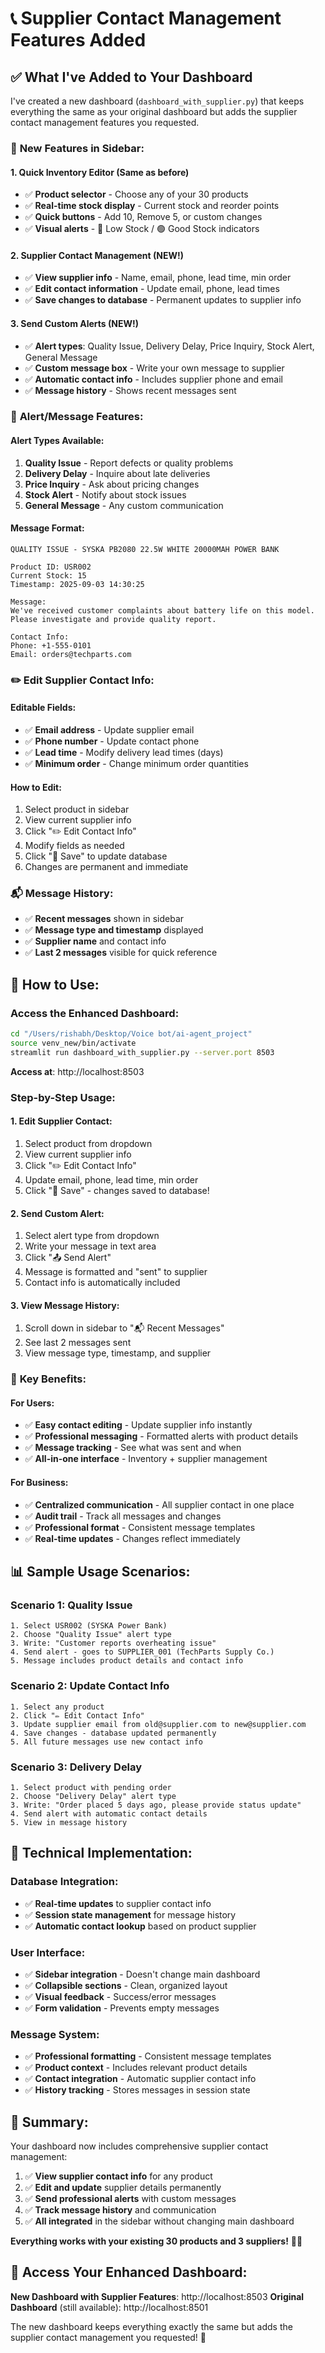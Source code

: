 # 📞 Supplier Contact Management Features Added

## ✅ What I've Added to Your Dashboard

I've created a new dashboard (`dashboard_with_supplier.py`) that keeps everything the same as your original dashboard but adds the supplier contact management features you requested.

### 🔧 **New Features in Sidebar:**

#### **1. Quick Inventory Editor** (Same as before)
- ✅ **Product selector** - Choose any of your 30 products
- ✅ **Real-time stock display** - Current stock and reorder points
- ✅ **Quick buttons** - Add 10, Remove 5, or custom changes
- ✅ **Visual alerts** - 🔴 Low Stock / 🟢 Good Stock indicators

#### **2. Supplier Contact Management** (NEW!)
- ✅ **View supplier info** - Name, email, phone, lead time, min order
- ✅ **Edit contact information** - Update email, phone, lead times
- ✅ **Save changes to database** - Permanent updates to supplier info

#### **3. Send Custom Alerts** (NEW!)
- ✅ **Alert types**: Quality Issue, Delivery Delay, Price Inquiry, Stock Alert, General Message
- ✅ **Custom message box** - Write your own message to supplier
- ✅ **Automatic contact info** - Includes supplier phone and email
- ✅ **Message history** - Shows recent messages sent

### 📨 **Alert/Message Features:**

#### **Alert Types Available:**
1. **Quality Issue** - Report defects or quality problems
2. **Delivery Delay** - Inquire about late deliveries
3. **Price Inquiry** - Ask about pricing changes
4. **Stock Alert** - Notify about stock issues
5. **General Message** - Any custom communication

#### **Message Format:**
```
QUALITY ISSUE - SYSKA PB2080 22.5W WHITE 20000MAH POWER BANK

Product ID: USR002
Current Stock: 15
Timestamp: 2025-09-03 14:30:25

Message:
We've received customer complaints about battery life on this model. 
Please investigate and provide quality report.

Contact Info:
Phone: +1-555-0101
Email: orders@techparts.com
```

### ✏️ **Edit Supplier Contact Info:**

#### **Editable Fields:**
- ✅ **Email address** - Update supplier email
- ✅ **Phone number** - Update contact phone
- ✅ **Lead time** - Modify delivery lead times (days)
- ✅ **Minimum order** - Change minimum order quantities

#### **How to Edit:**
1. Select product in sidebar
2. View current supplier info
3. Click "✏️ Edit Contact Info"
4. Modify fields as needed
5. Click "💾 Save" to update database
6. Changes are permanent and immediate

### 📬 **Message History:**
- ✅ **Recent messages** shown in sidebar
- ✅ **Message type and timestamp** displayed
- ✅ **Supplier name** and contact info
- ✅ **Last 2 messages** visible for quick reference

## 🚀 **How to Use:**

### **Access the Enhanced Dashboard:**
```bash
cd "/Users/rishabh/Desktop/Voice bot/ai-agent_project"
source venv_new/bin/activate
streamlit run dashboard_with_supplier.py --server.port 8503
```

**Access at**: http://localhost:8503

### **Step-by-Step Usage:**

#### **1. Edit Supplier Contact:**
1. Select product from dropdown
2. View current supplier info
3. Click "✏️ Edit Contact Info"
4. Update email, phone, lead time, min order
5. Click "💾 Save" - changes saved to database!

#### **2. Send Custom Alert:**
1. Select alert type from dropdown
2. Write your message in text area
3. Click "📤 Send Alert"
4. Message is formatted and "sent" to supplier
5. Contact info is automatically included

#### **3. View Message History:**
1. Scroll down in sidebar to "📬 Recent Messages"
2. See last 2 messages sent
3. View message type, timestamp, and supplier

### 🎯 **Key Benefits:**

#### **For Users:**
- ✅ **Easy contact editing** - Update supplier info instantly
- ✅ **Professional messaging** - Formatted alerts with product details
- ✅ **Message tracking** - See what was sent and when
- ✅ **All-in-one interface** - Inventory + supplier management

#### **For Business:**
- ✅ **Centralized communication** - All supplier contact in one place
- ✅ **Audit trail** - Track all messages and changes
- ✅ **Professional format** - Consistent message templates
- ✅ **Real-time updates** - Changes reflect immediately

## 📊 **Sample Usage Scenarios:**

### **Scenario 1: Quality Issue**
```
1. Select USR002 (SYSKA Power Bank)
2. Choose "Quality Issue" alert type
3. Write: "Customer reports overheating issue"
4. Send alert - goes to SUPPLIER_001 (TechParts Supply Co.)
5. Message includes product details and contact info
```

### **Scenario 2: Update Contact Info**
```
1. Select any product
2. Click "✏️ Edit Contact Info"
3. Update supplier email from old@supplier.com to new@supplier.com
4. Save changes - database updated permanently
5. All future messages use new contact info
```

### **Scenario 3: Delivery Delay**
```
1. Select product with pending order
2. Choose "Delivery Delay" alert type
3. Write: "Order placed 5 days ago, please provide status update"
4. Send alert with automatic contact details
5. View in message history
```

## 🔧 **Technical Implementation:**

### **Database Integration:**
- ✅ **Real-time updates** to supplier contact info
- ✅ **Session state management** for message history
- ✅ **Automatic contact lookup** based on product supplier

### **User Interface:**
- ✅ **Sidebar integration** - Doesn't change main dashboard
- ✅ **Collapsible sections** - Clean, organized layout
- ✅ **Visual feedback** - Success/error messages
- ✅ **Form validation** - Prevents empty messages

### **Message System:**
- ✅ **Professional formatting** - Consistent message templates
- ✅ **Product context** - Includes relevant product details
- ✅ **Contact integration** - Automatic supplier contact info
- ✅ **History tracking** - Stores messages in session state

## 🎉 **Summary:**

Your dashboard now includes comprehensive supplier contact management:

1. ✅ **View supplier contact info** for any product
2. ✅ **Edit and update** supplier details permanently
3. ✅ **Send professional alerts** with custom messages
4. ✅ **Track message history** and communication
5. ✅ **All integrated** in the sidebar without changing main dashboard

**Everything works with your existing 30 products and 3 suppliers!** 🚀✨

## 📱 **Access Your Enhanced Dashboard:**

**New Dashboard with Supplier Features**: http://localhost:8503
**Original Dashboard** (still available): http://localhost:8501

The new dashboard keeps everything exactly the same but adds the supplier contact management you requested! 🎯